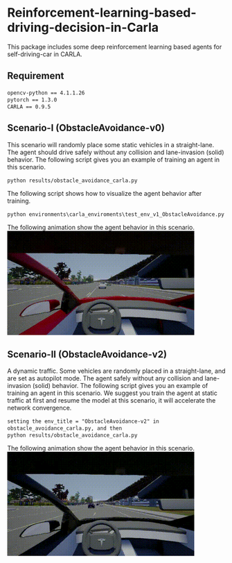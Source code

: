 # Reinforcement-learning-based-driving-decision-in-Carla
This package includes some deep reinforcement learning based agents for self-driving-car in CARLA.

## Requirement
```
opencv-python == 4.1.1.26
pytorch == 1.3.0
CARLA == 0.9.5
```

## Scenario-I (ObstacleAvoidance-v0)
This scenario will randomly place some static vehicles in a straight-lane. The agent should drive safely without any collision and lane-invasion (solid) behavior.
The following script gives you an example of training an agent in this scenario.
```
python results/obstacle_avoidance_carla.py
```

The following script shows how to visualize the agent behavior after training.
```
python environments\carla_enviroments\test_env_v1_ObstacleAvoidance.py
```

The following animation show the agent behavior in this scenario.  
![DDQN_PR](pictures/DDQN_PR.gif)

## Scenario-II (ObstacleAvoidance-v2)
A dynamic traffic. Some vehicles are randomly placed in a straight-lane, and are set as autopilot mode. The agent safely without any collision and lane-invasion (solid) behavior.
The following script gives you an example of training an agent in this scenario. We suggest you train the agent at static traffic at first and resume the model at this scenario, it will accelerate the network convergence.
```
setting the env_title = "ObstacleAvoidance-v2" in obstacle_avoidance_carla.py, and then
python results/obstacle_avoidance_carla.py
```

The following animation show the agent behavior in this scenario.  
![DDQN_PR_dynamic](pictures/DDQN_PR_dynamic.gif)
